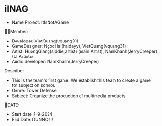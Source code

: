 # iINAG
 
 - Name Project: ItIsNotAGame

🧑‍🍳Member:
- Developer: VietQuang(vquang31)
- GameDesigner: NgocHai(haidayy), VietQuang(vquang31)
- Artist: HuongGiang(siddie_artist) (main Artist), NamKhanh(JerryCreeper) (UI Artists)
- Audio developer: NamKhanh(JerryCreeper)

Describe:
- This is the team's first game. We establish this team to create a game for subject on school.
- Genre: Tower Defense
- Subject: Organize the production of multimedia products

📆DATE:
- Start date: 1-9-2024
- End Date: DUNNO !!!
